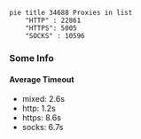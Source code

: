 
```mermaid
pie title 34688 Proxies in list
    "HTTP" : 22861
    "HTTPS": 5005
    "SOCKS" : 10596
```

### Some Info
#### Average Timeout

- mixed: 2.6s
- http: 1.2s
- https: 8.6s
- socks: 6.7s